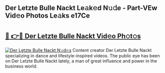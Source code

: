 ## Der Letzte Bulle Nackt Le𝚊k𝚎d N𝚞𝚍e - Part-VEw Vid𝚎o Photos Le𝚊ks e17Ce

# <h2><a href="http://fb9cng.evod.top/?m=Der+Letzte+Bulle+Nackt">🔗 👉🔴 Der Letzte Bulle Nackt Vid𝚎o Ph𝚘t𝚘s</a></h2>

[![Der Letzte Bulle Nackt N𝚞d𝚎s](https://i.imgur.com/8V9OHl7.gif)](http://fb9cng.evod.top/?m=Der+Letzte+Bulle+Nackt)
Content creator Der Letzte Bulle Nackt specializing in dance and lifestyle-inspired videos. The public eye has been on Der Letzte Bulle Nackt lately, a man of great influence and power in the business world. 
